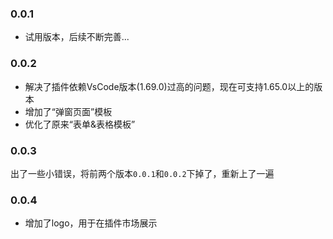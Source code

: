 ### 0.0.1

- 试用版本，后续不断完善...

### 0.0.2

- 解决了插件依赖VsCode版本(1.69.0)过高的问题，现在可支持1.65.0以上的版本
- 增加了“弹窗页面”模板
- 优化了原来“表单&表格模板”

### 0.0.3

出了一些小错误，将前两个版本`0.0.1`和`0.0.2`下掉了，重新上了一遍
### 0.0.4

- 增加了logo，用于在插件市场展示
